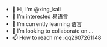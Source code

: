- 👋 Hi, I’m @xing_kali
- 👀 I’m interested 易语言
- 🌱 I’m currently learning 语言
- 💞️ I’m looking to collaborate on ...
- 📫 How to reach me :qq2607261148

<!---
xingkali/xingkali is a ✨ special ✨ repository because its `README.md` (this file) appears on your GitHub profile.
You can click the Preview link to take a look at your changes.
--->
